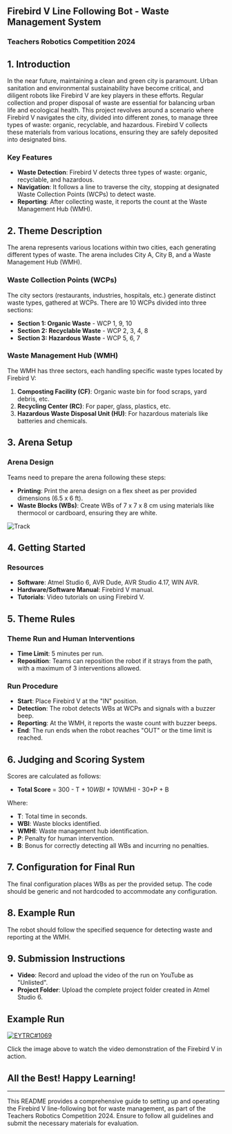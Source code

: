## Firebird V Line Following Bot - Waste Management System

### Teachers Robotics Competition 2024

## 1. Introduction

In the near future, maintaining a clean and green city is paramount. Urban sanitation and environmental sustainability have become critical, and diligent robots like Firebird V are key players in these efforts. Regular collection and proper disposal of waste are essential for balancing urban life and ecological health. This project revolves around a scenario where Firebird V navigates the city, divided into different zones, to manage three types of waste: organic, recyclable, and hazardous. Firebird V collects these materials from various locations, ensuring they are safely deposited into designated bins.

### Key Features
- **Waste Detection**: Firebird V detects three types of waste: organic, recyclable, and hazardous.
- **Navigation**: It follows a line to traverse the city, stopping at designated Waste Collection Points (WCPs) to detect waste.
- **Reporting**: After collecting waste, it reports the count at the Waste Management Hub (WMH).

## 2. Theme Description

The arena represents various locations within two cities, each generating different types of waste. The arena includes City A, City B, and a Waste Management Hub (WMH). 

### Waste Collection Points (WCPs)
The city sectors (restaurants, industries, hospitals, etc.) generate distinct waste types, gathered at WCPs. There are 10 WCPs divided into three sections:
- **Section 1: Organic Waste** - WCP 1, 9, 10
- **Section 2: Recyclable Waste** - WCP 2, 3, 4, 8
- **Section 3: Hazardous Waste** - WCP 5, 6, 7

### Waste Management Hub (WMH)
The WMH has three sectors, each handling specific waste types located by Firebird V:
1. **Composting Facility (CF)**: Organic waste bin for food scraps, yard debris, etc.
2. **Recycling Center (RC)**: For paper, glass, plastics, etc.
3. **Hazardous Waste Disposal Unit (HU)**: For hazardous materials like batteries and chemicals.

## 3. Arena Setup

### Arena Design
Teams need to prepare the arena following these steps:
- **Printing**: Print the arena design on a flex sheet as per provided dimensions (6.5 x 6 ft).
- **Waste Blocks (WBs)**: Create WBs of 7 x 7 x 8 cm using materials like thermocol or cardboard, ensuring they are white.

![Track](https://github.com/JowinN/E-Yantra_Trash_Collection_Bot/blob/main/Resources/Eyantra_Track.jpg?raw=true)

## 4. Getting Started

### Resources
- **Software**: Atmel Studio 6, AVR Dude, AVR Studio 4.17, WIN AVR.
- **Hardware/Software Manual**: Firebird V manual.
- **Tutorials**: Video tutorials on using Firebird V.

## 5. Theme Rules

### Theme Run and Human Interventions
- **Time Limit**: 5 minutes per run.
- **Reposition**: Teams can reposition the robot if it strays from the path, with a maximum of 3 interventions allowed.

### Run Procedure
- **Start**: Place Firebird V at the "IN" position.
- **Detection**: The robot detects WBs at WCPs and signals with a buzzer beep.
- **Reporting**: At the WMH, it reports the waste count with buzzer beeps.
- **End**: The run ends when the robot reaches "OUT" or the time limit is reached.

## 6. Judging and Scoring System

Scores are calculated as follows:
- **Total Score** = 300 - T + 10*WBI + 10*WMHI - 30*P + B

Where:
- **T**: Total time in seconds.
- **WBI**: Waste blocks identified.
- **WMHI**: Waste management hub identification.
- **P**: Penalty for human intervention.
- **B**: Bonus for correctly detecting all WBs and incurring no penalties.

## 7. Configuration for Final Run

The final configuration places WBs as per the provided setup. The code should be generic and not hardcoded to accommodate any configuration.

## 8. Example Run

The robot should follow the specified sequence for detecting waste and reporting at the WMH.

## 9. Submission Instructions

- **Video**: Record and upload the video of the run on YouTube as "Unlisted".
- **Project Folder**: Upload the complete project folder created in Atmel Studio 6.
## Example Run

[![EYTRC#1069](https://img.youtube.com/vi/iiDDVHnq1Is/0.jpg)](https://www.youtube.com/watch?v=iiDDVHnq1Is)

Click the image above to watch the video demonstration of the Firebird V in action.


## All the Best! Happy Learning!

---

This README provides a comprehensive guide to setting up and operating the Firebird V line-following bot for waste management, as part of the Teachers Robotics Competition 2024. Ensure to follow all guidelines and submit the necessary materials for evaluation.
